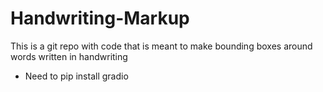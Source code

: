 # Handwriting-Markup
This is a git repo with code that is meant to make bounding boxes around words written in handwriting

 * Need to pip install gradio 
